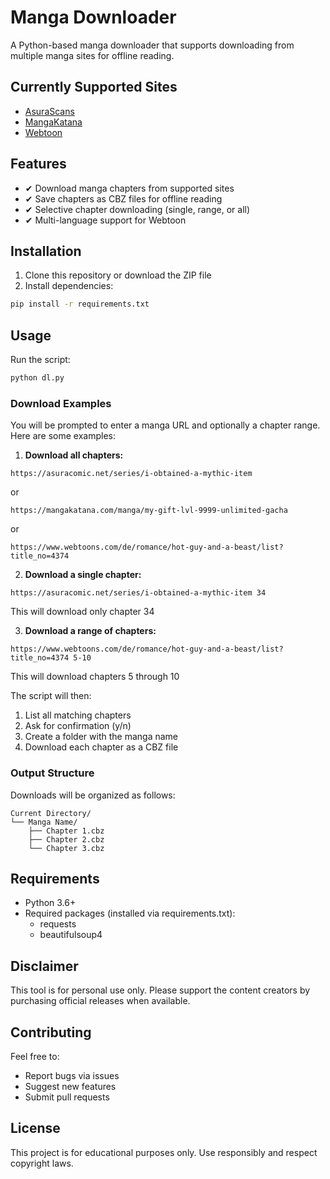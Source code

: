 # Manga Downloader

A Python-based manga downloader that supports downloading from multiple manga sites for offline reading.

## Currently Supported Sites

- [AsuraScans](https://asuracomic.net)
- [MangaKatana](https://mangakatana.com)
- [Webtoon](https://www.webtoons.com)

## Features

- ✔ Download manga chapters from supported sites
- ✔ Save chapters as CBZ files for offline reading
- ✔ Selective chapter downloading (single, range, or all)
- ✔ Multi-language support for Webtoon

## Installation

1. Clone this repository or download the ZIP file
2. Install dependencies:
```bash
pip install -r requirements.txt
```

## Usage

Run the script:
```bash
python dl.py
```

### Download Examples

You will be prompted to enter a manga URL and optionally a chapter range. Here are some examples:

1. **Download all chapters:**
```
https://asuracomic.net/series/i-obtained-a-mythic-item
```
or
```
https://mangakatana.com/manga/my-gift-lvl-9999-unlimited-gacha
```
or
```
https://www.webtoons.com/de/romance/hot-guy-and-a-beast/list?title_no=4374
```

2. **Download a single chapter:**
```
https://asuracomic.net/series/i-obtained-a-mythic-item 34
```
This will download only chapter 34

3. **Download a range of chapters:**
```
https://www.webtoons.com/de/romance/hot-guy-and-a-beast/list?title_no=4374 5-10
```
This will download chapters 5 through 10

The script will then:
1. List all matching chapters
2. Ask for confirmation (y/n)
3. Create a folder with the manga name
4. Download each chapter as a CBZ file

### Output Structure

Downloads will be organized as follows:
```
Current Directory/
└── Manga Name/
    ├── Chapter 1.cbz
    ├── Chapter 2.cbz
    └── Chapter 3.cbz
```

## Requirements

- Python 3.6+
- Required packages (installed via requirements.txt):
  - requests
  - beautifulsoup4

## Disclaimer

This tool is for personal use only. Please support the content creators by purchasing official releases when available.

## Contributing

Feel free to:
- Report bugs via issues
- Suggest new features
- Submit pull requests

## License

This project is for educational purposes only. Use responsibly and respect copyright laws.